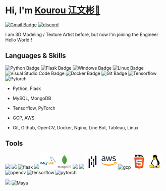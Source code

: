 <h1 align="left">Hi, I'm <a  href="https://google.com">Kourou 江文彬🦄 </a> </h1>

[![Gmail Badge](https://img.shields.io/badge/winbin014@gmail.com-30302f?style=flat&logo=Gmail&logoColor=red)](mailto:winbin014@gmail.com)
[![discord](https://img.shields.io/badge/contact-kourou7776-blue?logo=discord&logoColor=white)](https://discordapp.com/users/183202972203876352)

I am 3D Modeling / Texture Artist before, but now I'm joining the Engineer Hello World!!

<!-- [![Python](https://img.shields.io/badge/-Python-3776AB?style=flat-square&logo=python&logoColor=ffffff)](https://www.python.org/)
![Docker](https://img.shields.io/badge/Docker-2496ED?style=flat-square&logo=docker&logoColor=ffffff)
[![Linux](https://img.shields.io/badge/-Linux-333333?style=flat-square&logo=linux&logoColor=white)](https://www.linuxfoundation.org/)
[![Git](https://img.shields.io/badge/-Git-f05032?style=flat-square&logo=git&logoColor=white)](https://git-scm.com/)
[![Tensorflow](https://img.shields.io/badge/-Tensorflow-f05032?style=flat-square&logo=Tensorflow&logoColor=white)](https://Tensorflow-scm.com/)
[![Pytorch](https://img.shields.io/badge/-Pytorch-f05032?style=flat-square&logo=Pytorch&logoColor=white)](https://Pytorch-scm.com/) -->


##  Languages & Skills


![Python Badge](https://img.shields.io/badge/Python-3776AB?logo=Python&logoColor=fff&style=flat)
![Flask Badge](https://img.shields.io/badge/Flask-ADADAD?logo=Flask&logoColor=fff&style=flat)
![Windows Badge](https://img.shields.io/badge/Windows-0078D6?logo=windows&logoColor=fff&style=flat)
![Linux Badge](https://img.shields.io/badge/Linux-FCC624?logo=linux&logoColor=000&style=flat)
![Visual Studio Code Badge](https://img.shields.io/badge/Visual%20Studio%20Code-007ACC?logo=visualstudiocode&logoColor=fff&style=flat)
![Docker Badge](https://img.shields.io/badge/Docker-2496ED?logo=Docker&logoColor=fff&style=flat)
![Git Badge](https://img.shields.io/badge/Git-f05032?logo=Git&logoColor=fff&style=flat)
![Tensorflow](https://img.shields.io/badge/Tensorflow-ffd306?logo=Tensorflow&logoColor=fff&style=flat)
![Pytorch](https://img.shields.io/badge/Pytorch-f05032?logo=Pytorch&logoColor=fff&style=flat)

- Python, Flask

- MySQL, MongoDB

- Tensorflow, PyTorch

- GCP, AWS

- Git, Github, OpenCV, Docker, Nginx, Line Bot, Tableau, Linux




<!-- <img src="https://techstack-generator.vercel.app/mysql-icon.svg" alt="icon" width="65" style="width: 65px; height: 65px; margin-right: 50px; margin-bottom: 0px;" />
<img src="https://techstack-generator.vercel.app/docker-icon.svg" alt="icon" width="65" style="width: 65px; height: 65px; margin-right: 50px; margin-bottom: 0px;" /> 
<img src="https://techstack-generator.vercel.app/aws-icon.svg" alt="icon" width="65" style="width: 65px; height: 65px; margin-right: 50px; margin-bottom: 0px;" />
<img src="https://techstack-generator.vercel.app/nginx-icon.svg" alt="icon" width="65" style="width: 65px; height: 65px; margin-right: 50px; margin-bottom: 0px;" /><br>
 -->



## Tools

<p align="left"> 
<!--   <img src="https://img.icons8.com/color/48/4a90e2/python--v1.png"/> -->
  <img src="https://img.icons8.com/color/48/4a90e2/visual-studio-code-2019.png"/>
  <img src="https://img.icons8.com/color/48/4a90e2/pycharm"/>
  <img src="https://www.vectorlogo.zone/logos/pocoo_flask/pocoo_flask-icon.svg" alt="flask" width="45" height="45"/>
  <img src="https://img.icons8.com/fluency/48/4a90e2/docker.png"/>
  <img src="https://raw.githubusercontent.com/devicons/devicon/master/icons/mysql/mysql-original-wordmark.svg" alt="mysql" width="50" height="50"/>
  <img src="https://raw.githubusercontent.com/devicons/devicon/master/icons/mongodb/mongodb-original-wordmark.svg" alt="mongodb" width="45" height="45"/>
  <img src="https://img.icons8.com/color/48/4a90e2/git.png"/>
  <img src="https://img.icons8.com/fluent/48/4a90e2/github.png"/>
  <img src="https://raw.githubusercontent.com/devicons/devicon/2ae2a900d2f041da66e950e4d48052658d850630/icons/pandas/pandas-original.svg" alt="pandas" width="45" height="45"/>
  <img src="https://raw.githubusercontent.com/devicons/devicon/master/icons/amazonwebservices/amazonwebservices-original-wordmark.svg" alt="aws" width="50" height="50"/>
  <img src="https://www.vectorlogo.zone/logos/google_cloud/google_cloud-icon.svg" alt="gcp" width="45" height="45"/>
  <img src="https://raw.githubusercontent.com/devicons/devicon/master/icons/html5/html5-original-wordmark.svg" alt="html5" width="45" height="45"/>
  <img src="https://raw.githubusercontent.com/devicons/devicon/master/icons/linux/linux-original.svg" alt="linux" width="45" height="45"/>
  <img src="https://www.vectorlogo.zone/logos/opencv/opencv-icon.svg" alt="opencv" width="45" height="45"/>
  <img src="https://www.vectorlogo.zone/logos/tensorflow/tensorflow-icon.svg" alt="tensorflow" width="45" height="45"/>
  <img src="https://www.vectorlogo.zone/logos/pytorch/pytorch-icon.svg" alt="pytorch" width="45" height="45"/>
  
  
  <img src="https://skillicons.dev/icons?i=ps,ai,pr,ae,unity,discord" />     <img src="https://raw.githubusercontent.com/PapirusDevelopmentTeam/papirus-icon-theme/master/Papirus/64x64/apps/maya.svg" alt="Maya" width="45" height="45">
